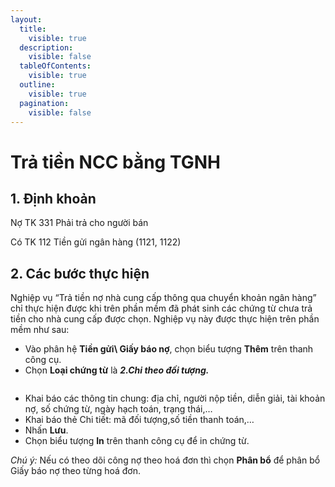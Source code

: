 ```yaml
---
layout:
  title:
    visible: true
  description:
    visible: false
  tableOfContents:
    visible: true
  outline:
    visible: true
  pagination:
    visible: false
---
```


# Trả tiền NCC bằng TGNH

## 1.      Định khoản

Nợ TK 331           Phải trả cho người bán

&#x20;     Có TK 112     Tiền gửi ngân hàng (1121, 1122)

## 2.      Các bước thực hiện

Nghiệp vụ “Trả tiền nợ nhà cung cấp thông qua chuyển khoản ngân hàng” chỉ thực hiện được khi trên phần mềm đã phát sinh các chứng từ chưa trả tiền cho nhà cung cấp được chọn. Nghiệp vụ này được thực hiện trên phần mềm như sau:

* Vào phân hệ **Tiền gửi\ Giấy báo nợ**, chọn biểu tượng **Thêm** trên thanh công cụ.
* Chọn **Loại chứng từ** là _**2.Chi theo đối tượng.**_

<figure><img src=".gitbook/assets/sb_image (12).png" alt=""><figcaption></figcaption></figure>

* Khai báo các thông tin chung: địa chỉ, người nộp tiền, diễn giải, tài khoản nợ, số chứng từ, ngày hạch toán, trạng thái,…
* Khai báo thẻ Chi tiết: mã đối tượng,số tiền thanh toán,…
* Nhấn **Lưu**.
* Chọn biểu tượng **In** trên thanh công cụ để in chứng từ.

_Chú ý:_ Nếu có theo dõi công nợ theo hoá đơn thì chọn **Phân bổ** để phân bổ Giấy báo nợ theo từng hoá đơn.

<figure><img src=".gitbook/assets/sb_image (47).png" alt=""><figcaption></figcaption></figure>

<figure><img src=".gitbook/assets/sb_image (51).png" alt=""><figcaption></figcaption></figure>
